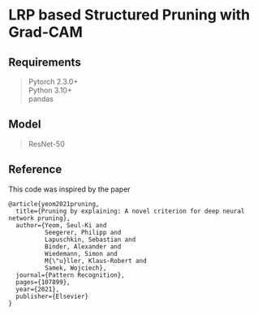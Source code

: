 # LRP based Structured Pruning with Grad-CAM

## Requirements
> Pytorch 2.3.0+ \
> Python 3.10+ \
> pandas 

## Model
> ResNet-50


## Reference 

This code was inspired by the paper
```
@article{yeom2021pruning,
  title={Pruning by explaining: A novel criterion for deep neural network pruning},
  author={Yeom, Seul-Ki and
          Seegerer, Philipp and
          Lapuschkin, Sebastian and
          Binder, Alexander and
          Wiedemann, Simon and
          M{\"u}ller, Klaus-Robert and
          Samek, Wojciech},
  journal={Pattern Recognition},
  pages={107899},
  year={2021},
  publisher={Elsevier}
}


```
